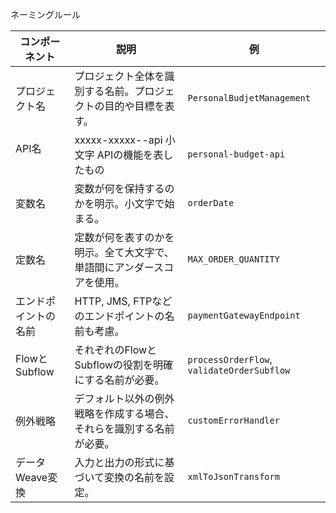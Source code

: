 ネーミングルール

| コンポーネント      | 説明                                      | 例                                          |
| ------------ | --------------------------------------- | ------------------------------------------ |
| プロジェクト名      | プロジェクト全体を識別する名前。プロジェクトの目的や目標を表す。        | `PersonalBudjetManagement`                      |
| API名       　　　　| xxxxx-xxxxx--api 小文字  APIの機能を表したもの　　　　　         | `personal-budget-api`                      |
| 変数名          | 変数が何を保持するのかを明示。小文字で始まる。                 | `orderDate`                                |
| 定数名          | 定数が何を表すのかを明示。全て大文字で、単語間にアンダースコアを使用。     | `MAX_ORDER_QUANTITY`                       |
| エンドポイントの名前   | HTTP, JMS, FTPなどのエンドポイントの名前も考慮。         | `paymentGatewayEndpoint`                   |
| FlowとSubflow | それぞれのFlowとSubflowの役割を明確にする名前が必要。        | `processOrderFlow`, `validateOrderSubflow` |
| 例外戦略         | デフォルト以外の例外戦略を作成する場合、それらを識別する名前が必要。      | `customErrorHandler`                       |
| データWeave変換   | 入力と出力の形式に基づいて変換の名前を設定。                  | `xmlToJsonTransform`                       |
